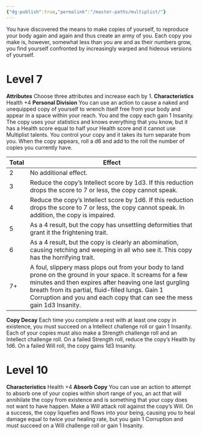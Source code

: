 ```yaml
---
{"dg-publish":true,"permalink":"/master-paths/multiplist/"}
---
```


You have discovered the means to make copies of yourself, to reproduce your body again and again and thus create an army of you. Each copy you make is, however, somewhat less than you are and as their numbers grow, you find yourself confronted by increasingly warped and hideous versions of yourself.
# Level 7
**Attributes** Choose three attributes and increase each by 1.
**Characteristics** Health +4
**Personal Division** You can use an action to cause a naked and unequipped copy of yourself to wrench itself free from your body and appear in a space within your reach.
You and the copy each gain 1 Insanity. The copy uses your statistics and knows everything that you know, but it has a Health score equal to half your Health score and it cannot use Multiplist talents. You control your copy and it takes its turn separate from you. When the copy appears, roll a d6 and add to the roll the number of copies you currently have.

| Total | Effect                                                                                                                                                                                                                                                                                                |
| ----- | ----------------------------------------------------------------------------------------------------------------------------------------------------------------------------------------------------------------------------------------------------------------------------------------------------- |
| 2     | No additional effect.                                                                                                                                                                                                                                                                                 |
| 3     | Reduce the copy’s Intellect score by 1d3. If this reduction drops the score to 7 or less, the copy cannot speak.                                                                                                                                                                                      |
| 4     | Reduce the copy’s Intellect score by 1d6. If this reduction drops the score to 7 or less, the copy cannot speak. In addition, the copy is impaired.                                                                                                                                                   |
| 5     | As a 4 result, but the copy has unsettling deformities that grant it the frightening trait.                                                                                                                                                                                                           |
| 6     | As a 4 result, but the copy is clearly an abomination, causing retching and weeping in all who see it. This copy has the horrifying trait.                                                                                                                                                            |
| 7+    | A foul, slippery mass plops out from your body to land prone on the ground in your space. It screams for a few minutes and then expires after heaving one last gurgling breath from its partial, fluid-filled lungs. Gain 1 Corruption and you and each copy that can see the mess gain 1d3 Insanity. |
**Copy Decay** Each time you complete a rest with at least one copy in existence, you must succeed on a Intellect challenge roll or gain 1 Insanity. Each of your copies must also make a Strength challenge roll and an Intellect challenge roll. On a failed Strength roll, reduce the copy’s Health by 1d6. On a failed Will roll, the copy gains 1d3 Insanity.
# Level 10
**Characteristics** Health +4
**Absorb Copy** You can use an action to attempt to absorb one of your copies within short range of you, an act that will annihilate the copy from existence and is something that your copy does not want to have happen. Make a Will attack roll against the copy’s Will. On a success, the copy liquefies and flows into your being, causing you to heal damage equal to twice your healing rate, but you gain 1 Corruption and must succeed on a Will challenge roll or gain 1 Insanity.